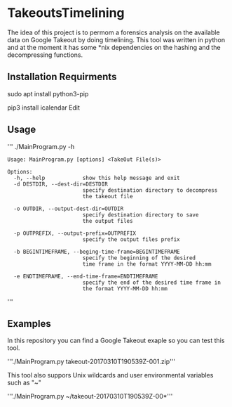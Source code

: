 # TakeoutsTimelining
The idea of this project is to permom a forensics analysis on the available data on Google Takeout by doing timelining. This tool was written in python and at the moment it has some \*nix dependencies on the hashing and the decompressing functions.

## Installation Requirments
sudo apt install python3-pip

pip3 install icalendar
Edit

## Usage
'''
  ./MainProgram.py -h
    
    Usage: MainProgram.py [options] <TakeOut File(s)>

    Options:
      -h, --help            show this help message and exit
      -d DESTDIR, --dest-dir=DESTDIR
                            specify destination directory to decompress 
                            the takeout file
                            
      -o OUTDIR, --output-dest-dir=OUTDIR
                            specify destination directory to save 
                            the output files
                            
      -p OUTPREFIX, --output-prefix=OUTPREFIX
                            specify the output files prefix
                            
      -b BEGINTIMEFRAME, --beging-time-frame=BEGINTIMEFRAME
                            specify the beginning of the desired                             
                            time frame in the format YYYY-MM-DD hh:mm
                            
      -e ENDTIMEFRAME, --end-time-frame=ENDTIMEFRAME
                            specify the end of the desired time frame in 
                            the format YYYY-MM-DD hh:mm
'''                            
                            
## Examples 
In this repository you can find a Google Takeout exaple so you can test this tool.

'''./MainProgram.py takeout-20170310T190539Z-001.zip'''

This tool also suppors Unix wildcards and user environmental variables such as "~"

'''./MainProgram.py ~/takeout-20170310T190539Z-00*'''
